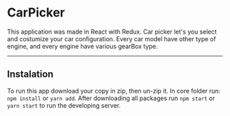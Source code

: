 # CarPicker

This application was made in React with Redux. Car picker let's you select and costumize your car configuration. Every car model have other type of engine, and every engine have various gearBox type.

---
## Instalation
To run this app download your copy in zip, then un-zip it. In core folder run: 
`npm install` or `yarn add`.
After downloading all packages run `npm start` or `yarn start` to run the developing server.